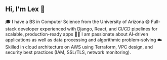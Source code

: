 ## Hi, I'm Lex 👋

🎓 I have a BS in Computer Science from the University of Arizona
😄 Full-stack developer experienced with Django, React, and CI/CD pipelines for scalable, production-ready apps
🧑‍💻 I am passionate about AI-driven applications as well as data processing and algorithmic problem-solving
☁️ Skilled in cloud architecture on AWS using Terraform, VPC design, and security best practices (IAM, SSL/TLS, network monitoring).
